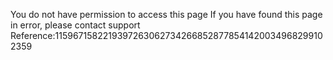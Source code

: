 You do not have permission to access this page If you have found this page in error, please contact support Reference:11596715822193972630627342668528778541420034968299102359